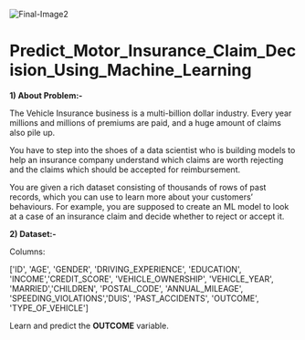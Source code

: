 ![Final-Image2](https://user-images.githubusercontent.com/84449238/194903256-1fce3396-67b6-420b-afec-3487c834434b.jpg)

# Predict_Motor_Insurance_Claim_Decision_Using_Machine_Learning

**1) About Problem:-**

The Vehicle Insurance business is a multi-billion dollar industry. Every year millions and millions of premiums are paid, and a huge amount of claims also pile up. 

You have to step into the shoes of a data scientist who is building models to help an insurance company understand which claims are worth rejecting and the claims which should be accepted for reimbursement. 

You are given a rich dataset consisting of thousands of rows of past records, which you can use to learn more about your customers’ behaviours. For example, you are supposed to create an ML model to look at a case of an insurance claim and decide whether to reject or accept it. 

**2) Dataset:-**

Columns: 

['ID', 'AGE', 'GENDER', 'DRIVING_EXPERIENCE', 'EDUCATION', 'INCOME','CREDIT_SCORE', 'VEHICLE_OWNERSHIP', 'VEHICLE_YEAR', 'MARRIED','CHILDREN', 'POSTAL_CODE', 'ANNUAL_MILEAGE', 'SPEEDING_VIOLATIONS','DUIS', 'PAST_ACCIDENTS', 'OUTCOME', 'TYPE_OF_VEHICLE']

 Learn and predict the **OUTCOME** variable.
